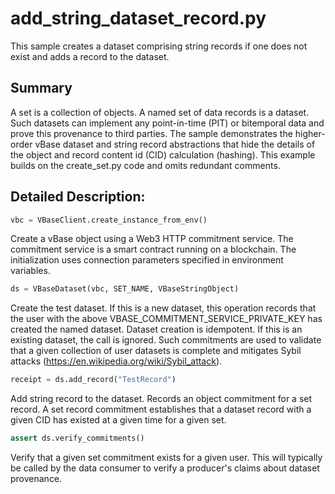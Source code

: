 # add_string_dataset_record.py
This sample creates a dataset comprising string records
if one does not exist and adds a record to the dataset.

## Summary
A set is a collection of objects.
A named set of data records is a dataset.
Such datasets can implement any point-in-time (PIT) or bitemporal data
and prove this provenance to third parties.
The sample demonstrates the higher-order vBase dataset and string record abstractions
that hide the details of the object and record content id (CID) calculation (hashing).
This example builds on the create_set.py code and omits redundant comments.

## Detailed Description:

```python
vbc = VBaseClient.create_instance_from_env()
```
Create a vBase object using a Web3 HTTP commitment service.
The commitment service is a smart contract running on a blockchain.
The initialization uses connection parameters specified in environment variables.

```python
ds = VBaseDataset(vbc, SET_NAME, VBaseStringObject)
```
Create the test dataset.
If this is a new dataset,
this operation records that the user with the above VBASE_COMMITMENT_SERVICE_PRIVATE_KEY
has created the named dataset.
Dataset creation is idempotent.
If this is an existing dataset, the call is ignored. 
Such commitments are used to validate that a given collection of user datasets is complete
and mitigates Sybil attacks (https://en.wikipedia.org/wiki/Sybil_attack).

```python
receipt = ds.add_record("TestRecord")
```
Add string record to the dataset.
Records an object commitment for a set record.
A set record commitment establishes that a dataset record with a given CID
has existed at a given time for a given set.

```python
assert ds.verify_commitments()
```
Verify that a given set commitment exists for a given user.
This will typically be called by the data consumer to verify
a producer's claims about dataset provenance.
